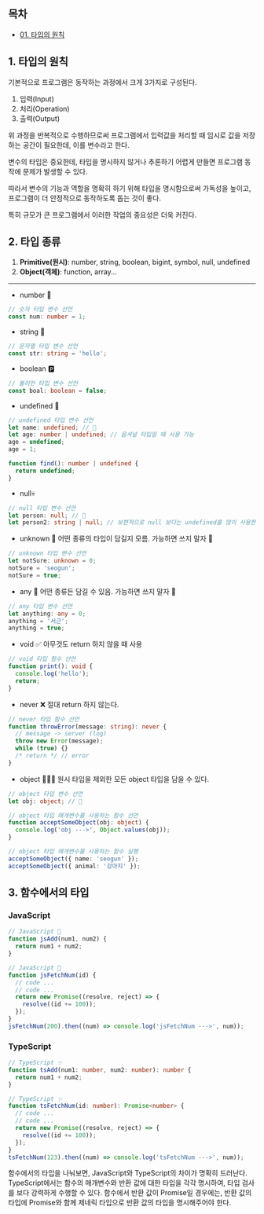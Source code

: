 ## 목차
- [01. 타입의 원칙](#1-타입의-원칙)

## 1. 타입의 원칙 

기본적으로 프로그램은 동작하는 과정에서 크게 3가지로 구성된다.

1.  입력(Input)
2.  처리(Operation)
3.  출력(Output)

위 과정을 반복적으로 수행하므로써 프로그램에서 입력값을 처리할 때 임시로 값을 저장하는 공간이 필요한데, 이를 변수라고 한다.

변수의 타입은 중요한데, 타입을 명시하지 않거나 추론하기 어렵게 만들면 프로그램 동작에 문제가 발생할 수 있다.

따라서 변수의 기능과 역할을 명확히 하기 위해 타입을 명시함으로써 가독성을 높이고, 프로그램이 더 안정적으로 동작하도록 돕는 것이 좋다.

특히 규모가 큰 프로그램에서 이러한 작업의 중요성은 더욱 커진다.


## 2. 타입 종류

1. **Primitive(원시)**: number, string, boolean, bigint, symbol, null, undefined
2. **Object(객체)**: function, array...

--------

 - number 🔢

```typescript
// 숫자 타입 변수 선언
const num: number = 1;
```

- string 🔡

```typescript
// 문자열 타입 변수 선언
const str: string = 'hello';
```

-  boolean 🅿️

```typescript
// 불리언 타입 변수 선언
const boal: boolean = false;
```

- undefined 🌌

```typescript
// undefined 타입 변수 선언
let name: undefined; // 💩
let age: number | undefined; // 옵셔널 타입일 때 사용 가능
age = undefined;
age = 1;

function find(): number | undefined {
  return undefined;
}
```

-  null💀

```typescript
// null 타입 변수 선언
let person: null; // 💩
let person2: string | null; // 보편적으로 null 보다는 undefined를 많이 사용한다.
```

-  unknown 🤔
어떤 종류의 타입이 담길지 모름. 가능하면 쓰지 말자 💩

```typescript
// unknown 타입 변수 선언
let notSure: unknown = 0;
notSure = 'seogun';
notSure = true;
```

- any 🧐
어떤 종류든 담길 수 있음. 가능하면 쓰지 말자 💩

```typescript
// any 타입 변수 선언
let anything: any = 0;
anything = '서근';
anything = true;
```

- void ✅
아무것도 return 하지 않을 때 사용

```typescript
// void 타입 함수 선언
function print(): void {
  console.log('hello');
  return;
}
```

- never ❌
절대 return 하지 않는다.

```typescript
// never 타입 함수 선언
function throwError(message: string): never {
  // message -> server (log)
  throw new Error(message);
  while (true) {}
  /* return */ // error
}
```

- object 🧑‍🤝‍🧑 
원시 타입을 제외한 모든 object 타입을 담을 수 있다.

```typescript
// object 타입 변수 선언
let obj: object; // 💩

// object 타입 매개변수를 사용하는 함수 선언
function acceptSomeObject(obj: object) {
  console.log('obj --->', Object.values(obj));
}

// object 타입 매개변수를 사용하는 함수 실행
acceptSomeObject({ name: 'seogun' });
acceptSomeObject({ animal: '강아지' });
```


## 3. 함수에서의 타입

### JavaScript

```javascript
// JavaScript 💩
function jsAdd(num1, num2) {
  return num1 + num2;
}

// JavaScript 💩
function jsFetchNum(id) {
  // code ...
  // code ...
  return new Promise((resolve, reject) => {
    resolve((id += 100));
  });
}
jsFetchNum(200).then((num) => console.log('jsFetchNum --->', num));
```

### TypeScript

```typescript
// TypeScript ✨
function tsAdd(num1: number, num2: number): number {
  return num1 + num2;
}

// TypeScript ✨
function tsFetchNum(id: number): Promise<number> {
  // code ...
  // code ...
  return new Promise((resolve, reject) => {
    resolve((id += 100));
  });
}
tsFetchNum(123).then((num) => console.log('tsFetchNum --->', num));
```

함수에서의 타입을 나눠보면, JavaScript와 TypeScript의 차이가 명확히 드러난다. TypeScript에서는 함수의 매개변수와 반환 값에 대한 타입을 각각 명시하여, 타입 검사를 보다 강력하게 수행할 수 있다. 함수에서 반환 값이 Promise일 경우에는, 반환 값의 타입에 Promise와 함께 제네릭 타입으로 반환 값의 타입을 명시해주어야 한다.


